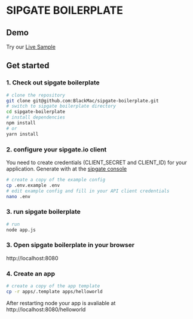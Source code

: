 SIPGATE BOILERPLATE
===================

## Demo

Try our [Live Sample](https://spinatathon.sideprojects.de)

## Get started

 ### 1. Check out sipgate boilerplate
```bash
# clone the repository
git clone git@github.com:BlackMac/sipgate-boilerplate.git
# switch to sipgate boilerplate directory
cd sipgate-boilerplate
# install dependencies
npm install
# or
yarn install
```

### 2. configure your sipgate.io client

You need to create credentials (CLIENT_SECRET and CLIENT_ID) for your application. Generate with at the [sipgate console](https://console.sipgate.com)

```bash
# create a copy of the example config
cp .env.example .env
# edit example config and fill in your API client credentials
nano .env
```


### 3. run sipgate boilerplate
```bash
# run
node app.js
```

### 3. Open sipgate boilerplate in your browser

http://localhost:8080

### 4. Create an app

```bash
# create a copy of the app template
cp -r apps/.template apps/helloworld
```
After restarting node your app is avaliable at http://localhost:8080/helloworld
